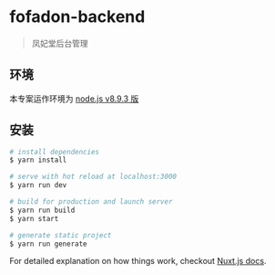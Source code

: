 # fofadon-backend

> 凤妃堂后台管理

## 环境

本专案运作环境为 [node.js v8.9.3 版](https://nodejs.org/download/release/v8.9.3/)

## 安装

```bash
# install dependencies
$ yarn install

# serve with hot reload at localhost:3000
$ yarn run dev

# build for production and launch server
$ yarn run build
$ yarn start

# generate static project
$ yarn run generate
```

For detailed explanation on how things work, checkout [Nuxt.js docs](https://nuxtjs.org).
